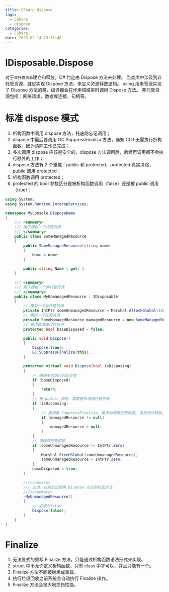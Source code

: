 ```yaml
---
title: CSharp dispose
tags:
  - CSharp
  - Dispose
categories:
  - CSharp
date: 2023-02-14 23:37:48
---
```


# IDisposable.Dispose

对于`非托管资源`建立和释放，C# 约定由 Dispose 方法来处理。
当类库中涉及到非托管资源，就应实现 Dispose 方法，来定义资源释放逻辑。
using 用来管理实现了 Dispose 方法的类，编译器会在作用域结束时调用 Dispose 方法。
非托管资源包括：网络请求，数据库连接，句柄等。

# 标准 dispose 模式

1. 析构函数中调用 dispose 方法，托底防忘记调用；
2. dispose 中最后要调用 GC.SuppressFinaliza 方法，通知 CLR 无需执行析构函数，因为清除工作已完成；
3. 多次调用 dispose 应该是安全的，dispose 方法调用后，后续再调用都不会执行额外的工作；
4. dispose 方法有 2 个重载：public 和 protected，protected 真实清除，public 调用 protected；
5. 析构函数调用 protected；
6. protected 的 bool 参数区分是被析构函数调用（false）还是被 public 调用（true）；

```c#
using System;
using System.Runtime.InteropServices;

namespace MyConsole.DisposeDemo
{
    /// <summary>
    /// 用于模拟一个托管资源
    /// </summary>
    public class SomeManagedResource
    {
        public SomeManagedResource(string name)
        {
            Name = name;
        }

        public string Name { get; }
    }

    /// <summary>
    /// 用于模拟一个非托管资源
    /// </summary>
    public class MyUnmanagedResource : IDisposable
    {
        // 模拟一个非托管资源
        private IntPtr someUnmanagedResource = Marshal.AllocHGlobal(100);
        // 模拟一个托管资源
        private SomeManagedResource managedResource = new SomeManagedResource("这是托管资源");
        // 是否被清理过的标识
        protected bool baseDisposed = false;

        public void Dispose()
        {
            Dispose(true);
            GC.SuppressFinalize(this);
        }

        protected virtual void Dispose(bool isDisposing)
        {
			// 确保多次执行的安全性
            if (baseDisposed)
            {
                return;
            }
        	// 被 public 调用，需要额外清理托管资源
            if (isDisposing)
            {
                // 要调用 SuppressFinaliza，需手动清理托管资源, 否则无法释放。
                if (managedResource != null)
				{
                    managedResource = null;
                }
            }
            // 清理非托管资源
            if (someUnmanagedResource != IntPtr.Zero)
            {
                Marshal.FreeHGlobal(someUnmanagedResource);
                someUnmanagedResource = IntPtr.Zero;
            }
            baseDisposed = true;
        }

        ///<summary>
        /// 必须，以防忘记调用 Dispose 方法的托底方法
        ///</summary>
        ~MyUnmanagedResource()
        {
            // 必须为false
            Dispose(false);
        }
    }
}
```

# Finalize

1. 无法显式的重写 Finalize 方法，只能通过析构函数语法形式来实现。
2. struct 中不允许定义析构函数，只有 class 中才可以，并且只能有一个。
3. Finalize 方法不能被继承或重载。
4. 执行垃圾回收之前系统会自动执行 Finalize 操作。
5. Finalize 方法会极大地损伤性能。
